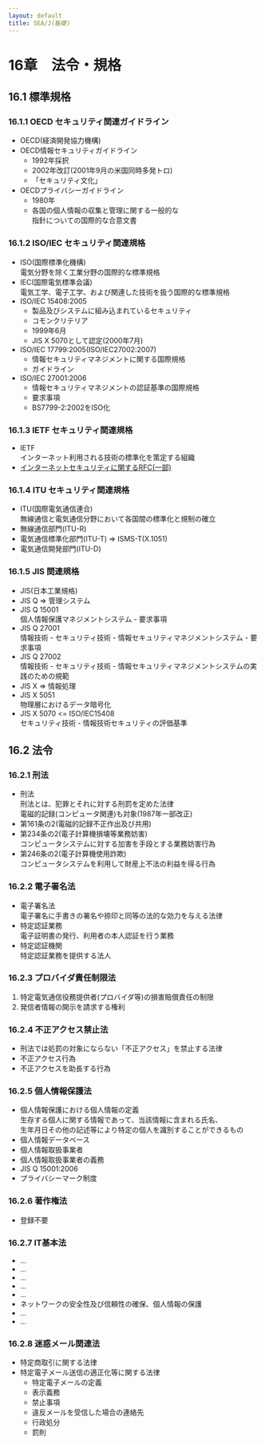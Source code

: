 ```yaml
---
layout: default
title: SEA/J(基礎) 
---
```


# 16章　法令・規格

## 16.1 標準規格

### 16.1.1 OECD セキュリティ関連ガイドライン

* OECD(経済開発協力機構)
* OECD情報セキュリティガイドライン
	* 1992年採択
	* 2002年改訂(2001年9月の米国同時多発トロ)
	* 「セキュリティ文化」
* OECDプライバシーガイドライン
	* 1980年
	* 各国の個人情報の収集と管理に関する一般的な<br />
指針についての国際的な合意文書

### 16.1.2 ISO/IEC セキュリティ関連規格

* ISO(国際標準化機構)<br />
電気分野を除く工業分野の国際的な標準規格
* IEC(国際電気標準会議)<br />
電気工学、電子工学、および関連した技術を扱う国際的な標準規格
* ISO/IEC 15408:2005
	* 製品及びシステムに組み込まれているセキュリティ
	* コモンクリテリア
	* 1999年6月
	* JIS X 5070として認定(2000年7月)
* ISO/IEC 17799:2005(ISO/IEC27002:2007)
	* 情報セキュリティマネジメントに関する国際規格
	* ガイドライン
* ISO/IEC 27001:2006
	* 情報セキュリティマネジメントの認証基準の国際規格
	* 要求事項
	* BS7799-2:2002をISO化

### 16.1.3 IETF セキュリティ関連規格

* IETF<br />
インターネット利用される技術の標準化を策定する組織
* [インターネットセキュリティに関するRFC(一部)](http://www.ipa.go.jp/security/rfc/RFC.html)

### 16.1.4 ITU セキュリティ関連規格

* ITU(国際電気通信連合)<br />
無線通信と電気通信分野において各国間の標準化と規制の確立
* 無線通信部門(ITU-R)
* 電気通信標準化部門(ITU-T) => ISMS-T(X.1051)
* 電気通信開発部門(ITU-D)

### 16.1.5 JIS 関連規格

* JIS(日本工業規格)<br />
* JIS Q => 管理システム
* JIS Q 15001<br />
個人情報保護マネジメントシステム - 要求事項
* JIS Q 27001<br />
情報技術 - セキュリティ技術 - 情報セキュリティマネジメントシステム - 要求事項
* JIS Q 27002<br />
情報技術 - セキュリティ技術 - 情報セキュリティマネジメントシステムの実践のための規範
* JIS X => 情報処理
* JIS X 5051<br />
物理層におけるデータ暗号化
* JIS X 5070 <= ISO/IEC15408<br />
セキュリティ技術 - 情報技術セキュリティの評価基準

## 16.2 法令

### 16.2.1 刑法

* 刑法<br />
刑法とは、犯罪とそれに対する刑罰を定めた法律<br />
電磁的記録(コンピュータ関連)も対象(1987年一部改正)
* 第161条の2(電磁的記録不正作出及び共用)
* 第234条の2(電子計算機損壊等業務妨害)<br />
コンピュータシステムに対する加害を手段とする業務妨害行為
* 第246条の2(電子計算機使用詐欺)<br />
コンピュータシステムを利用して財産上不法の利益を得る行為 

### 16.2.2 電子署名法

* 電子署名法<br />
電子署名に手書きの署名や捺印と同等の法的な効力を与える法律
* 特定認証業務<br />
電子証明書の発行、利用者の本人認証を行う業務
* 特定認証機関<br />
特定認証業務を提供する法人

### 16.2.3 プロバイダ責任制限法

1. 特定電気通信役務提供者(プロバイダ等)の損害賠償責任の制限
2. 発信者情報の開示を請求する権利

### 16.2.4 不正アクセス禁止法

* 刑法では処罰の対象にならない「不正アクセス」を禁止する法律
* 不正アクセス行為
* 不正アクセスを助長する行為

### 16.2.5 個人情報保護法

* 個人情報保護における個人情報の定義<br />
生存する個人に関する情報であって、当該情報に含まれる氏名、<br />
生年月日その他の記述等により特定の個人を識別することができるもの
* 個人情報データベース
* 個人情報取扱事業者
* 個人情報取扱事業者の義務
* JIS Q 15001:2006
* プライバシーマーク制度

### 16.2.6 著作権法

* 登録不要

### 16.2.7 IT基本法

* ...
* ...
* ...
* ...
* ...
* ネットワークの安全性及び信頼性の確保、個人情報の保護
* ...
* ...


### 16.2.8 迷惑メール関連法

* 特定商取引に関する法律
* 特定電子メール送信の適正化等に関する法律
	* 特定電子メールの定義
	* 表示義務
	* 禁止事項
	* 違反メールを受信した場合の連絡先
	* 行政処分
	* 罰則
